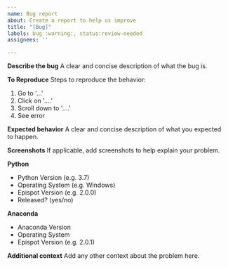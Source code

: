 ```yaml
---
name: Bug report
about: Create a report to help us improve
title: "[Bug]"
labels: bug :warning:, status:review-needed
assignees: ''

---
```


**Describe the bug**
A clear and concise description of what the bug is.

**To Reproduce**
Steps to reproduce the behavior:

1. Go to '...'
2. Click on '....'
3. Scroll down to '....'
4. See error

**Expected behavior**
A clear and concise description of what you expected to happen.

**Screenshots**
If applicable, add screenshots to help explain your problem.

**Python**

- Python Version (e.g. 3.7)
- Operating System (e.g. Windows)
- Epispot Version (e.g. 2.0.0)
- Released? (yes/no)

**Anaconda**

- Anaconda Version
- Operating System
- Epispot Version (e.g. 2.0.1)

**Additional context**
Add any other context about the problem here.
